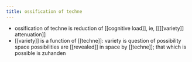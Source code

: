 ```yaml
---
title: ossification of techne
---
```


- ossification of techne is reduction of [[cognitive load]], ie, [[[[variety]] attenuation]]
- [[variety]] is a function of [[techne]]: variety is question of possibility space
  possibilities are [[revealed]] in space by [[techne]]; that which is possible is zuhanden